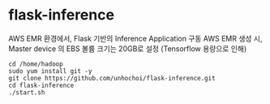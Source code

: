 # flask-inference

AWS EMR 환경에서, Flask 기반의 Inference Application 구동
AWS EMR 생성 시, Master device 의 EBS 볼륨 크기는 20GB로 설정 (Tensorflow 용량으로 인해)

```
cd /home/hadoop
sudo yum install git -y
git clone https://github.com/unhochoi/flask-inference.git
cd flask-inference
./start.sh
```
